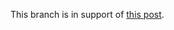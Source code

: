 This branch is in support of [this post](http://blog.roundingpegs.com/an-example-of-many-to-many-associations-in-ecto-and-phoenix/).

